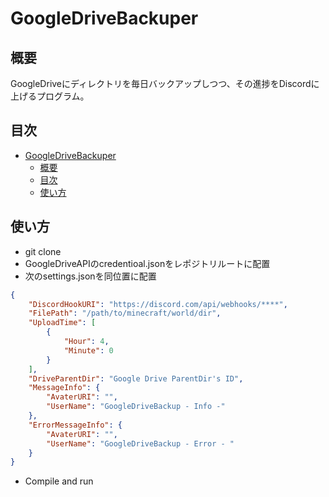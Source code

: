 # GoogleDriveBackuper
## 概要
GoogleDriveにディレクトリを毎日バックアップしつつ、その進捗をDiscordに上げるプログラム。

## 目次
<!-- TOC -->

- [GoogleDriveBackuper](#googledrivebackuper)
    - [概要](#概要)
    - [目次](#目次)
    - [使い方](#使い方)

<!-- /TOC -->

## 使い方
- git clone
- GoogleDriveAPIのcredentioal.jsonをレポジトリルートに配置
- 次のsettings.jsonを同位置に配置

```json
{
    "DiscordHookURI": "https://discord.com/api/webhooks/****",
    "FilePath": "/path/to/minecraft/world/dir",
    "UploadTime": [
        {
            "Hour": 4,
            "Minute": 0
        }
    ],
    "DriveParentDir": "Google Drive ParentDir's ID",
    "MessageInfo": {
        "AvaterURI": "",
        "UserName": "GoogleDriveBackup - Info -"
    },
    "ErrorMessageInfo": {
        "AvaterURI": "",
        "UserName": "GoogleDriveBackup - Error - "
    }
}
```

- Compile and run
